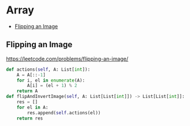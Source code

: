 # Array

+ [Flipping an Image](#flipping-an-image)

[comment]: <> (Stop)

## Flipping an Image

https://leetcode.com/problems/flipping-an-image/

```python
def actions(self, A: List[int]):
    A = A[::-1]
    for i, el in enumerate(A):
        A[i] = (el + 1) % 2
    return A
def flipAndInvertImage(self, A: List[List[int]]) -> List[List[int]]:
    res = []
    for el in A:
        res.append(self.actions(el))
    return res
```